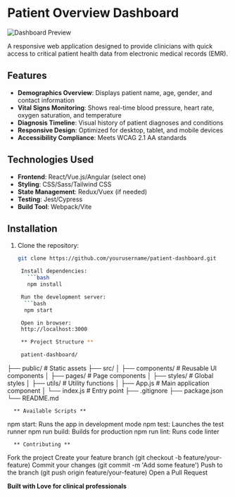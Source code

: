 # Patient Overview Dashboard

![Dashboard Preview](https://placehold.co/1200x600?text=Patient+Dashboard+Screenshot+&font=roboto)

A responsive web application designed to provide clinicians with quick access to critical patient health data from electronic medical records (EMR).

## Features

- **Demographics Overview**: Displays patient name, age, gender, and contact information
- **Vital Signs Monitoring**: Shows real-time blood pressure, heart rate, oxygen saturation, and temperature
- **Diagnosis Timeline**: Visual history of patient diagnoses and conditions
- **Responsive Design**: Optimized for desktop, tablet, and mobile devices
- **Accessibility Compliance**: Meets WCAG 2.1 AA standards

## Technologies Used

- **Frontend**: React/Vue.js/Angular (select one)
- **Styling**: CSS/Sass/Tailwind CSS
- **State Management**: Redux/Vuex (if needed)
- **Testing**: Jest/Cypress
- **Build Tool**: Webpack/Vite

## Installation

1. Clone the repository:
   ```bash
   git clone https://github.com/yourusername/patient-dashboard.git

    Install dependencies:
      ```bash
      npm install

    Run the development server:
     ```bash
     npm start

    Open in browser:
    http://localhost:3000

    ** Project Structure **

    patient-dashboard/
├── public/               # Static assets
├── src/
│   ├── components/       # Reusable UI components
│   ├── pages/            # Page components
│   ├── styles/           # Global styles
│   ├── utils/            # Utility functions
│   ├── App.js            # Main application component
│   └── index.js          # Entry point
├── .gitignore
├── package.json
└── README.md

      ** Available Scripts **
npm start: Runs the app in development mode
npm test: Launches the test runner
npm run build: Builds for production
npm run lint: Runs code linter

      ** Contributing **
Fork the project
Create your feature branch (git checkout -b feature/your-feature)
Commit your changes (git commit -m 'Add some feature')
Push to the branch (git push origin feature/your-feature)
Open a Pull Request

**Built with Love for clinical professionals**